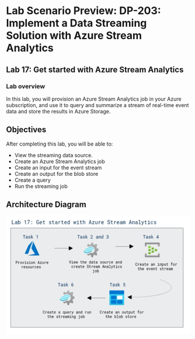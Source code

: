 # Lab Scenario Preview: DP-203: Implement a Data Streaming Solution with Azure Stream Analytics

## Lab 17: Get started with Azure Stream Analytics

### Lab overview

In this lab, you will provision an Azure Stream Analytics job in your Azure subscription, and use it to query and summarize a stream of real-time event data and store the results in Azure Storage.


## Objectives

After completing this lab, you will be able to:

 - View the streaming data source.
 - Create an Azure Stream Analytics job
 - Create an input for the event stream
 - Create an output for the blob store
 - Create a query
 - Run the streaming job

  ## Architecture Diagram


   ![Azure portal with a cloud shell pane](./media/lab17.png)
